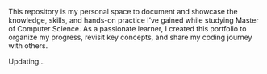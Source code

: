 This repository is my personal space to document and showcase the knowledge, skills, and hands-on practice I’ve gained while studying Master of Computer Science. As a passionate learner, I created this portfolio to organize my progress, revisit key concepts, and share my coding journey with others.

Updating...
